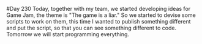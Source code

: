 #Day 230
Today, together with my team, we started developing ideas for Game Jam, the theme is "The game is a liar." So we started to devise some scripts to work on them, this time I wanted to publish something different and put the script, so that you can see something different to code. Tomorrow we will start programming everything.